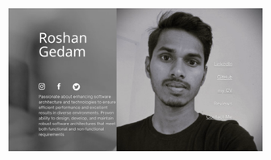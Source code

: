<div align="center">
  <a href="https://vaaski.dev">
		<!---->
		<!-- dig into how this was made here: -->
		<!-- https://github.com/vaaski/vaaski.dev/blob/2024/components/svg-hero.server.vue -->
		<!---->
		<!-- you can also see the generated version here: -->
		<!-- https://vaaski.dev/static-svg -->
		<!---->
    <img src="profile.svg" />
  </a>
</div>
